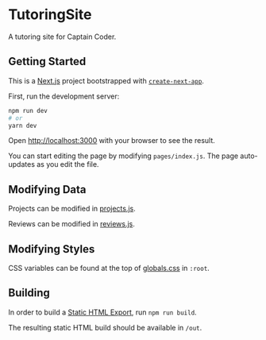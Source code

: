 # TutoringSite

A tutoring site for Captain Coder.

## Getting Started

This is a [Next.js](https://nextjs.org/) project bootstrapped with [`create-next-app`](https://github.com/vercel/next.js/tree/canary/packages/create-next-app).

First, run the development server:

```bash
npm run dev
# or
yarn dev
```

Open [http://localhost:3000](http://localhost:3000) with your browser to see the result.

You can start editing the page by modifying `pages/index.js`. The page auto-updates as you edit the file.

## Modifying Data

Projects can be modified in [projects.js](/util/projects.js).

Reviews can be modified in [reviews.js](/util/reviews.js).

## Modifying Styles

CSS variables can be found at the top of [globals.css](/styles/globals.css) in `:root`.

## Building

In order to build a [Static HTML Export](https://nextjs.org/docs/advanced-features/static-html-export), run `npm run build`.

The resulting static HTML build should be available in `/out`.
